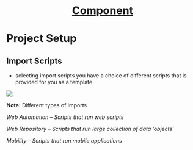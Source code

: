 <h1 style="text-align: center; text-decoration:underline; font-weight: bold;">Component</h1>

# Project Setup

## Import Scripts <!-- {docsify-ignore} --> 
 - selecting import scripts you have a choice of different scripts that is provided for you as a template

<img src="https://dmdug58z0ycm2.cloudfront.net/production/pub-site/images/_componentImgs/Aspose.Words.2f572e7c-e1bc-424a-bb14-b916aa36d020.002.png">

**Note:** Different types of imports

*Web Automation – Scripts that run web scripts*

*Web Repository – Scripts that run large collection of data ‘objects’*

*Mobility – Scripts that run mobile applications*